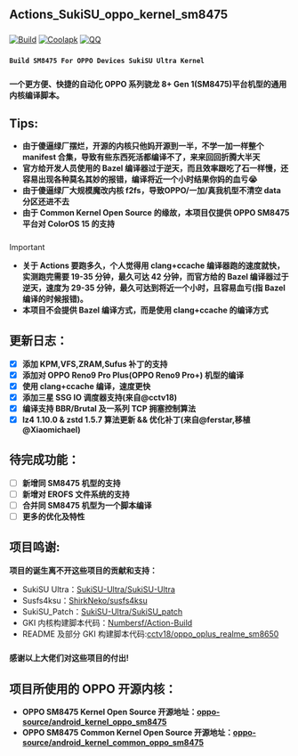 ## **Actions_SukiSU_oppo_kernel_sm8475**
#####

[![Build](https://img.shields.io/badge/GitHub%20Actions-Build-181717?logo=github&logoColor=white&style=flat-square)](https://github.com/TNTyep520/Actions_SukiSU_oppo_kernel_sm8475/actions)
[![Coolapk](https://img.shields.io/badge/Follow-Coolapk-3DDC84?style=flat-square&logo=android&logoColor=white)](http://www.coolapk.com/u/33593713)
[![QQ](https://img.shields.io/badge/Follow-QQ-8A2BE2?&style=flat-square)](https://qm.qq.com/q/lOpUx9iaWI)
#####
**```Build SM8475 For OPPO Devices SukiSU Ultra Kernel```**
#####
**一个更方便、快捷的自动化 OPPO 系列骁龙 8+ Gen 1(SM8475)平台机型的通用内核编译脚本。**
#####
## **Tips:**
- **由于傻逼绿厂摆烂，开源的内核只他妈开源到一半，不学一加一样整个 manifest 合集，导致有些东西死活都编译不了，来来回回折腾大半天**
- **官方给开发人员使用的 Bazel 编译器过于逆天，而且效率跟吃了石一样慢，还容易出现各种莫名其妙的报错，编译将近一个小时结果你妈的血亏😭**
- **由于傻逼绿厂大规模魔改内核 f2fs，导致OPPO/一加/真我机型不清空 data 分区还进不去**
- **由于 Common Kernel Open Source 的缘故，本项目仅提供 OPPO SM8475 平台对 ColorOS 15 的支持**
#####
>[!IMPORTANT]
>- **关于 Actions 要跑多久，个人觉得用 clang+ccache 编译器跑的速度就快，实测跑完需要 19-35 分钟，最久可达 42 分钟，而官方给的 Bazel 编译器过于逆天，速度为 29-35 分钟，最久可达到将近一个小时，且容易血亏(指 Bazel 编译的时候报错)。**
>- **本项目不会提供 Bazel 编译方式，而是使用 clang+ccache 的编译方式**
#####
## **更新日志：**
- [x] **添加 KPM,VFS,ZRAM,Sufus 补丁的支持**
- [x] **添加对 OPPO Reno9 Pro Plus(OPPO Reno9 Pro+) 机型的编译**
- [x] **使用 clang+ccache 编译，速度更快**
- [x] **添加三星 SSG IO 调度器支持(来自@cctv18)**
- [x] **编译支持 BBR/Brutal 及一系列 TCP 拥塞控制算法**
- [x] **lz4 1.10.0 & zstd 1.5.7 算法更新 && 优化补丁(来自@ferstar,移植@Xiaomichael)**
#####
## **待完成功能：**
- [ ] **新增同 SM8475 机型的支持**
- [ ] **新增对 EROFS 文件系统的支持**
- [ ] **合并同 SM8475 机型为一个脚本编译**
- [ ] **更多的优化及特性**
#####
## **项目鸣谢:**
**项目的诞生离不开这些项目的贡献和支持：**
- SukiSU Ultra：[SukiSU-Ultra/SukiSU-Ultra](https://github.com/SukiSU-Ultra/SukiSU-Ultra)
- Susfs4ksu：[ShirkNeko/susfs4ksu](https://github.com/ShirkNeko/susfs4ksu)
- SukiSU_Patch：[SukiSU-Ultra/SukiSU_patch](https://github.com/SukiSU-Ultra/SukiSU_patch)
- GKI 内核构建脚本代码：[Numbersf/Action-Build](https://github.com/Numbersf/Action-Build)
- README 及部分 GKI 构建脚本代码:[cctv18/oppo_oplus_realme_sm8650](https://github.com/cctv18/oppo_oplus_realme_sm8650)
#####
**感谢以上大佬们对这些项目的付出!**
#####
## **项目所使用的 OPPO 开源内核：**
- **OPPO SM8475 Kernel Open Source 开源地址：[oppo-source/android_kernel_oppo_sm8475](https://github.com/oppo-source/android_kernel_oppo_sm8475)**
- **OPPO SM8475 Common Kernel Open Source 开源地址：[oppo-source/android_kernel_common_oppo_sm8475](https://github.com/oppo-source/android_kernel_common_oppo_sm8475)**
